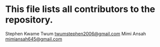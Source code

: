 # This file lists all contributors to the repository.

Stephen Kwame Twum <twumstephen2006@gmail.com>
Mimi Ansah <mimiansah645@gmail.com>
